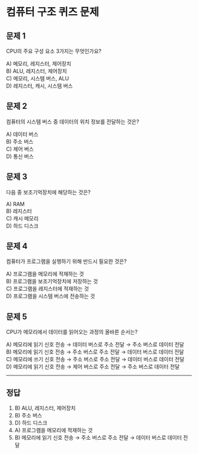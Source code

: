 # 컴퓨터 구조 퀴즈 문제

## 문제 1

CPU의 주요 구성 요소 3가지는 무엇인가요?

A) 메모리, 레지스터, 제어장치  
B) ALU, 레지스터, 제어장치  
C) 메모리, 시스템 버스, ALU  
D) 레지스터, 캐시, 시스템 버스

## 문제 2

컴퓨터의 시스템 버스 중 데이터의 위치 정보를 전달하는 것은?

A) 데이터 버스  
B) 주소 버스  
C) 제어 버스  
D) 통신 버스

## 문제 3

다음 중 보조기억장치에 해당하는 것은?

A) RAM  
B) 레지스터  
C) 캐시 메모리  
D) 하드 디스크

## 문제 4

컴퓨터가 프로그램을 실행하기 위해 반드시 필요한 것은?

A) 프로그램을 메모리에 적재하는 것  
B) 프로그램을 보조기억장치에 저장하는 것  
C) 프로그램을 레지스터에 적재하는 것  
D) 프로그램을 시스템 버스에 전송하는 것

## 문제 5

CPU가 메모리에서 데이터를 읽어오는 과정의 올바른 순서는?

A) 메모리에 읽기 신호 전송 → 데이터 버스로 주소 전달 → 주소 버스로 데이터 전달  
B) 메모리에 읽기 신호 전송 → 주소 버스로 주소 전달 → 데이터 버스로 데이터 전달  
C) 메모리에 쓰기 신호 전송 → 주소 버스로 주소 전달 → 데이터 버스로 데이터 전달  
D) 메모리에 읽기 신호 전송 → 제어 버스로 주소 전달 → 주소 버스로 데이터 전달

---

## 정답

1. B) ALU, 레지스터, 제어장치
2. B) 주소 버스
3. D) 하드 디스크
4. A) 프로그램을 메모리에 적재하는 것
5. B) 메모리에 읽기 신호 전송 → 주소 버스로 주소 전달 → 데이터 버스로 데이터 전달
